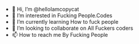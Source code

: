 - 👋 Hi, I’m @helloIamcopycat
- 👀 I’m interested in Fucking People.Codes
- 🌱 I’m currently learning How to fuck people
- 💞️ I’m looking to collaborate on All Fuckers coders
- 📫 How to reach me By Fucking People

<!---
helloIamcopycat/helloIamcopycat is a ✨ special ✨ repository because its `README.md` (this file) appears on your GitHub profile.
You can click the Preview link to take a look at your changes.
--->
